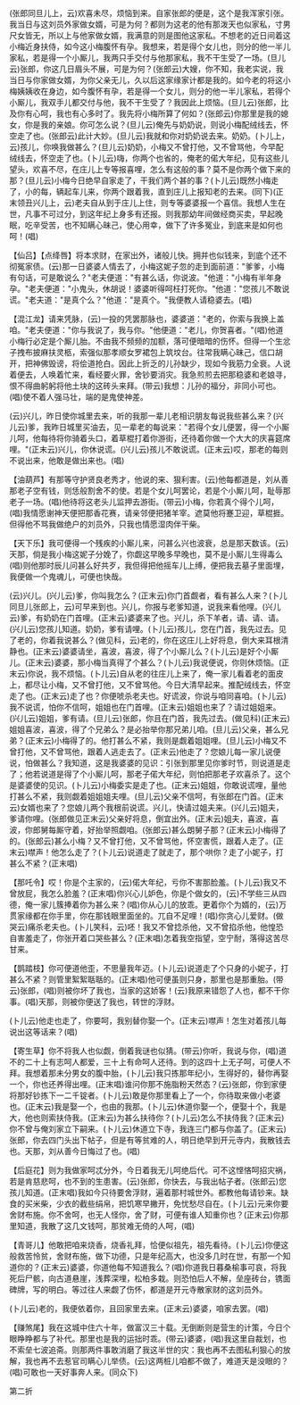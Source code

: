 <!-- { "loadSidebar": true } -->
(张郎同旦儿上，云)欢喜未尽，烦恼到来。自家张郎的便是，这个是我浑家引张。我当日与这刘员外家做女婿，可是为何？都则为这老的他有那泼天也似家私，寸男尺女皆无，所以上与他家做女婿，我满意的则是图他这家私。不想老的近日间着这小梅近身扶侍，如今这小梅腹怀有孕。我想来，若是得个女儿也，则分的他一半儿家私，若是得一个小厮儿，我两只手交付与他那家私，我不干生受了一场。(旦儿云)张郎，你这几日眉头不展，可是为何？(张郎云)大嫂，你不知，我老实说，我当日与你家做女婿，为你父亲无儿，久以后这家缘家计都是我的。如今老的将这小梅姨姨收在身边，如今腹怀有孕，若是得一个女儿，则分的他一半儿家私，若得个小厮儿，我双手儿都交付与他，我不干生受了？我因此上烦恼。(旦儿云)张郎，比及你有心呵，我也有心多时了。我先将小梅所算了何如？(张郎云)你那里是我的媳女，你是我的亲娘。你可怎么说？(旦儿云)俺先与奶奶说，则说小梅配绒线去，怀空走了也。(张郎云)此计大妙。(旦儿云)我就和你对奶奶说去来。奶奶。(卜儿上，云)孩儿，你唤我做甚么？(旦儿云)奶奶，小梅又不曾打他，又不曾骂他，今早配绒线去，怀空走了也。(卜儿云)嗨，你两个也省的，俺老的偌大年纪，见有这些儿望头，欢喜不尽，在庄儿上专等报喜哩，怎么有这般的事？莫不是你两个做下来的那？(旦儿云)小梅今日绝早自家走了，干我们两个甚的事？(卜儿云)既然小梅走了，小的每，辆起车儿来，你两个跟着我，直到庄儿上报知老的去来。(同下)(正末领丑兴儿上，云)老夫自从到于庄儿上住，则专等婆婆报一个喜信。我想人生在世，凡事不可过分，到这年纪上身多有还报。则我那幼年间做经商买卖，早起晚眠，吃辛受苦，也不知瞒心昧己，使心用幸，做下了许多冤业，到底来是如何也呵！(唱)

【仙吕】【点绛唇】将本求财，在家出外，诸般儿快。拥并也似钱来，到底个还不彻冤家债。(云)那一日婆婆人情去了，小梅这妮子忽的走到面前道："爹爹，小梅有句话，可是敢说么？"老夫便道："有甚么话，你说波。"他道："小梅有半年身孕。"老夫便道："小鬼头，休胡说！婆婆听得呵枉打死你。"他道："您孩儿不敢说谎。"老夫道："是真个么？"他道："是真个。"我便教人请稳婆去。(唱)

【混江龙】请来凭脉，(云)一投的凭罢那脉也，婆婆道："老的，你索与我换上盖咱。"老夫便道："你与我说了，我与你。"他便道："老儿，你贺喜者。"(唱)他道小梅行必定是个厮儿胎。不由我不频频的加额，落可便暗暗的伤怀。但得一个生忿子拽布披麻扶灵柩，索强似那孝顺女罗裙包上筑坟台。往常我瞒心昧己，信口胡开，把神佛毁谤，将侩道抢白。因此上折乏的儿孙缺少，现如今我筋力全衰。人说着便去，人唤着忙来，看经要火罪，舍钞要消灾。我急煎煎去把那稳婆和老娘寻，恨不得曲躬躬将他土块的这砖头来拜。(带云)我想：儿孙的福分，非同小可也。(唱)使不着人强马壮，端的是鬼使神差。

(云)兴儿，昨日使你城里去来，听的我那一辈儿老相识朋友每说我些甚么来？(兴儿云)爹，我昨日城里买油去，见一辈老的每说来："若得个女儿便罢，得一个小厮儿呵，他每待将你骑着头口，着草棍打着你游街，还待着你做一个大大的庆喜筵席哩。"(正末云)兴儿，你休说谎。(兴儿云)孩儿不敢说谎。(正末云)哎，那老的每则不说出来，他敢是做出来也。(唱)

【油葫芦】有那等守护贤良老秀才，他说的来、狠利害。(云)他每都道是，刘从善那老子空有钱，则恁般割舍不的使。若是个女儿呵罢论，若是个小厮儿呵，耻辱那老子一场。(唱)他待将这老头儿监押去游街。(带云)小梅，你若真个得个儿呵，(唱)我情愿谢神天便把那香花赛，请亲邻便把猪羊宰。遮莫他将蹇卫迎，草棍捱。但得他不骂我做绝户的刘员外，只我也情愿湿肉伴干柴。

【天下乐】我可便得一个残疾的小厮儿来，问甚么兴也波衰，总是那天数该。(云)天那，倘是我小梅这妮子分娩了，你觑这早晚多早晚也，莫不是小厮儿生得毒么(唱)则他那时辰儿问甚么好共歹，我但得把他摇车儿上缚，便把我去墓子里面埋，我便做一个鬼魂儿，可便也快哉。

(云)兴儿。(兴儿云)爹，你叫我怎么？(正末云)你门首觑者，看有甚么人来？(卜儿同旦儿张郎上，云)可早来到也。兴儿，你报与老爹知道，说我来看他哩。(兴儿云)爹，有奶奶在门首哩。(正末云)婆婆来了也。兴儿，杀下羊者，请、请、请。(兴儿云)您孩儿知道。奶奶，爹有请哩。(卜儿云)孩儿，您在门首，我先过去。见了老的，你着我说甚么？(做见科，云)老的，你在这庄儿上好将息，倒大来耳根清静也。(正末云)婆婆请坐，喜波，喜波，得了个小厮儿么？(卜儿云)是好个小厮儿。(正末云)婆婆，那小梅当真得了个甚么？(卜儿云)我说便说，你则休烦恼。(正末云)你说，我不烦恼。(卜儿云)自从老的往庄儿上来了，俺一家儿看着老的面皮上，都尽让小梅，又不曾打他，又不曾骂他。今日大清早起来。推配绒线去，怀空走了也。(正末云)走了也？你便唬杀老夫也。好谎波，你说与咱同喜咱。(卜儿云)我不说谎，怕你不信呵，姐姐也在门首哩。(正末云)姐姐也来了？请过姐姐来。(兴儿云)姐姐，爹有请。(旦儿云)张郎，你且在门首，我先过去。(做见科)(正末云)姐姐喜波，喜波，得了个兄弟么？是必抬举你那兄弟儿咱。(旦儿云)父亲，甚么兄弟？(正末云)小梅得了的。他打甚么不紧，我则是觑着姐姐哩。(旦儿云)小梅又不曾打他，又不曾骂他，跟着人逃走去了。(正末云)他走了？您娘儿每一家儿说便说，怕做甚么？我知道，这是我婆婆的见识：引张到那里见你爹时节，则说道是走了；他若说道是得了个小厮儿呵，那老子偌大年纪，则怕把那老子欢喜杀了。这个是婆婆使的见识。(卜儿云)小梅委实是走了也。(正末云)姐姐，你敢说谎哩，量他打甚么不紧，我则觑着姐姐姐夫哩。(旦儿云)父亲不信呵，有张郎在门首。(正末云)女婿也来了？您娘儿两个我根前说谎。兴儿，快请过姐夫来。(兴儿云)姐夫，爹请你哩。(张郎做见正末云)父亲好将息，倒宜出外。(正末云)姐夫，喜波，喜波，你郎舅每厮守着，好抬举照觑咱。(张郎云)甚么朗舅子那？(正末云)小梅得了的。(张郎云)甚么小梅？又不曾打他，又不曾骂他，怀空害慌，跟着人走了。(正末云)噤声！他怎么走了？(卜儿云)说道走了就走了，那个哄你？走了小妮子，打甚么不紧？(正末唱)

【那吒令】哎！你是个主家的，(云)偌大年纪，亏你不害那脸羞。(卜儿云)我又不曾放屁，我怎么脸羞？(正末唱)你兴心儿妒色，你是个做女的，(云)不学些三从四德，俺一家儿簇捧着你为甚么来？(唱)你从心儿的放乖。更着你个为婿的，(云)万贯家缘都在你手里，你在那钱眼里面坐的。兀自不足哩！(唱)你贪心儿爱财。(做哭云)痛杀老夫也。(卜儿笑科，云)呸！我又不曾捻杀他，又不曾掐杀他，他惶恐自害羞走了，你张开着口哭些甚么？(正末唱)怎着我空指望，空宁耐，落得这苦尽甘来。

【鹊踏枝】你可便道他歪，不思量我年迈。(卜儿云)说道走了个只身的小妮子，打甚么不紧？则管里絮絮聒聒的。(正末唱)他可便虽则只身，那里也是那重胎。(带云)张郎，(唱)则被你坏了我也，当家的这娇客！(云)我原来错怨了人也，都不干你事。(唱)天那，则被你便送了我也，转世的浮财。

(卜儿云)他走也走了，你要呵，我别替你娶一个。(正末云)噤声！怎生对着孩儿每说出这等话来？(唱)

【寄生草】你不将我人也似觑，倒着我谜也似猜。(带云)你听，我说与你，(唱)道不的二十上有志呵人都爱，三十上有命呵人还待。到的这四十上无子呵，可便人不拜。我想着那未分男女的腹中胎，(卜儿云)我只拣那年纪小，生得好的，替你再娶一个，你也还养得出哩。(正末唱)谁问你那不施脂粉天然态？(云)张郎，你到家便将那好钞拣下一二千锭者。(卜儿云)敢是你那里看上了一个，你待取来做小老婆也。(正末云)我是娶一个，也由的我那。(卜儿云)休道你娶一个，便娶十个，我是大，他也则索扶侍我。(正末云)为甚么扶待你？(卜儿云)怎么不扶侍我？(正末云)你不曾与俺刘家立下嗣来。(卜儿云)休道立下寺，我连三门都与你盖了。(正末云)张郎，你去四门头出下帖子，但是有等贫难的人，明日绝早到开元寺内，我散钱去也。天那，刘从善今日悔过了也。(唱)

【后庭花】则为我做家呵忒分外，今日着我无儿呵绝后代。可不这悭悋呵招灾祸，若是肯慈悲呵，也不到的生患害。(云)张郎，你快去，与我出帖子者。(张郎云)您孩儿知道。(正末唱)我如今只待要舍浮财，遍着那村城世外。都教他每请钞来。缺食的买米柴，少衣的截些绢帛，把饥寒早撇开，免忧愁尽自在。(卜儿云)元来你要舍财布施。你不舍呵，也无人怪你，舍了财，可便有谁人知重你也？(正末云)你那里知道，我散了这几文钱呵，那贫难无倚的人呵，(唱)

【青哥儿】他敢把咱来烧香，烧香礼拜，恰便似祖先，祖先看待。(卜儿云)你便这般救苦怜贫，舍财布施，做下功德，只是年纪高大，也没多几时在世，有那一个知道你的？(正末云)婆婆，你道他每不知道我么？(唱)你道我日暮桑榆事可哀，将我死后尸骸，向古道悬崖，浅葬深埋，松柏多栽。则恐怕后人不解，垒座砖台，镌面碑牌，写的明白。等过往人来觑了伤怀，都道是开元寺散家财的这刘员外。

(卜儿云)老的，我便依着你，且回家里去来。(正末云)婆婆，咱家去罢。(唱)

【赚煞尾】我在这城中住六十年，做富汉三十载。无倒断则是营生的计策，今日个眼睁睁都与了补代。那里也是我的运拙时乖。(带云)婆婆，(唱)我这里自裁划，也不索垒七波追斋。则那两件事敢消磨了我这半世的灾：我也再不去图私利狠心的放解，我也再不去惹官司瞒心儿举债。(云)这两桩儿咱都不做了，难道天是没眼的？(唱)可敢也一天好事奔人来。(同众下)


第二折


